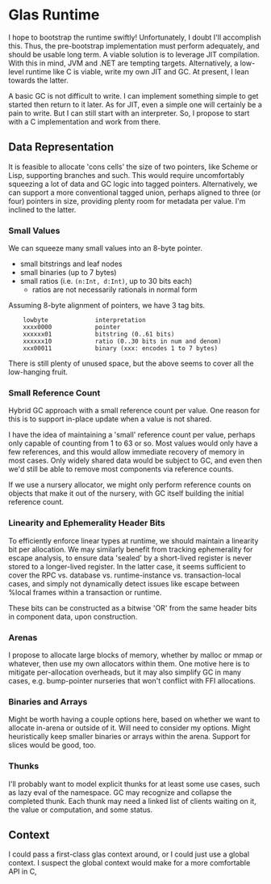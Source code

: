 # Glas Runtime

I hope to bootstrap the runtime swiftly! Unfortunately, I doubt I'll accomplish this. Thus, the pre-bootstrap implementation must perform adequately, and should be usable long term. A viable solution is to leverage JIT compilation. With this in mind, JVM and .NET are tempting targets. Alternatively, a low-level runtime like C is viable, write my own JIT and GC. At present, I lean towards the latter.

A basic GC is not difficult to write. I can implement something simple to get started then return to it later. As for JIT, even a simple one will certainly be a pain to write. But I can still start with an interpreter. So, I propose to start with a C implementation and work from there.

## Data Representation

It is feasible to allocate 'cons cells' the size of two pointers, like Scheme or Lisp, supporting branches and such. This would require uncomfortably squeezing a lot of data and GC logic into tagged pointers. Alternatively, we can support a more conventional tagged union, perhaps aligned to three (or four) pointers in size, providing plenty room for metadata per value. I'm inclined to the latter. 

### Small Values

We can squeeze many small values into an 8-byte pointer. 

* small bitstrings and leaf nodes
* small binaries (up to 7 bytes)
* small ratios (i.e. `(n:Int, d:Int)`, up to 30 bits each)
  * ratios are not necessarily rationals in normal form

Assuming 8-byte alignment of pointers, we have 3 tag bits. 

        lowbyte             interpretation
        xxxx0000            pointer
        xxxxxx01            bitstring (0..61 bits)
        xxxxxx10            ratio (0..30 bits in num and denom)
        xxx00011            binary (xxx: encodes 1 to 7 bytes)

There is still plenty of unused space, but the above seems to cover all the low-hanging fruit.

### Small Reference Count

Hybrid GC approach with a small reference count per value. One reason for this is to support in-place update when a value is not shared.

I have the idea of maintaining a 'small' reference count per value, perhaps only capable of counting from 1 to 63 or so. Most values would only have a few references, and this would allow immediate recovery of memory in most cases. Only widely shared data would be subject to GC, and even then we'd still be able to remove most components via reference counts.

If we use a nursery allocator, we might only perform reference counts on objects that make it out of the nursery, with GC itself building the initial reference count.

### Linearity and Ephemerality Header Bits

To efficiently enforce linear types at runtime, we should maintain a linearity bit per allocation. We may similarly benefit from tracking ephemerality for escape analysis, to ensure data 'sealed' by a short-lived register is never stored to a longer-lived register. In the latter case, it seems sufficient to cover the RPC vs. database vs. runtime-instance vs. transaction-local cases, and simply not dynamically detect issues like escape between %local frames within a transaction or runtime.

These bits can be constructed as a bitwise 'OR' from the same header bits in component data, upon construction.

### Arenas

I propose to allocate large blocks of memory, whether by malloc or mmap or whatever, then use my own allocators within them. One motive here is to mitigate per-allocation overheads, but it may also simplify GC in many cases, e.g. bump-pointer nurseries that won't conflict with FFI allocations.

### Binaries and Arrays

Might be worth having a couple options here, based on whether we want to allocate in-arena or outside of it. Will need to consider my options. Might heuristically keep smaller binaries or arrays within the arena. Support for slices would be good, too.

### Thunks

I'll probably want to model explicit thunks for at least some use cases, such as lazy eval of the namespace. GC may recognize and collapse the completed thunk. Each thunk may need a linked list of clients waiting on it, the value or computation, and some status. 

## Context

I could pass a first-class glas context around, or I could just use a global context. I suspect the global context would make for a more comfortable API in C, 

